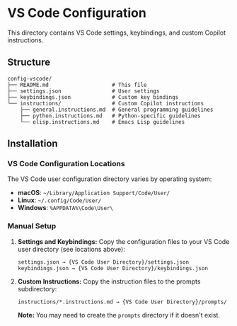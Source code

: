 # VS Code Configuration

This directory contains VS Code settings, keybindings, and custom Copilot
instructions.

## Structure

```
config-vscode/
├── README.md                    # This file
├── settings.json                # User settings
├── keybindings.json             # Custom key bindings
└── instructions/                # Custom Copilot instructions
    ├── general.instructions.md  # General programming guidelines
    ├── python.instructions.md   # Python-specific guidelines
    └── elisp.instructions.md    # Emacs Lisp guidelines
```

## Installation

### VS Code Configuration Locations

The VS Code user configuration directory varies by operating system:

- **macOS**: `~/Library/Application Support/Code/User/`
- **Linux**: `~/.config/Code/User/`
- **Windows**: `%APPDATA%\Code\User\`

### Manual Setup

1. **Settings and Keybindings:**
   Copy the configuration files to your VS Code user directory (see
   locations above):
   ```
   settings.json → {VS Code User Directory}/settings.json
   keybindings.json → {VS Code User Directory}/keybindings.json
   ```

2. **Custom Instructions:**
   Copy the instruction files to the prompts subdirectory:
   ```
   instructions/*.instructions.md → {VS Code User Directory}/prompts/
   ```

   **Note:** You may need to create the `prompts` directory if it doesn't exist.
